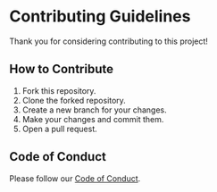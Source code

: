 # Contributing Guidelines

Thank you for considering contributing to this project!

## How to Contribute
1. Fork this repository.
2. Clone the forked repository.
3. Create a new branch for your changes.
4. Make your changes and commit them.
5. Open a pull request.

## Code of Conduct
Please follow our [Code of Conduct](CODE_OF_CONDUCT.md).
